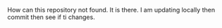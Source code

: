 How can this repository not found.  It is there.  I am updating locally then commit then see if ti changes.  
